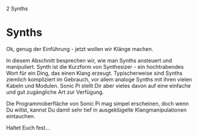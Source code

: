 2 Synths

# Synths

Ok, genug der Einführung - jetzt wollen wir Klänge machen.

In diesem Abschnitt besprechen wir, wie man Synths ansteuert und 
manipuliert. Synth ist die Kurzform von Synthesizer - ein 
hochtrabendes Wort für ein Ding, das einen Klang erzeugt. 
Typischerweise sind Synths ziemlich kompliziert im Gebrauch, vor allem 
analoge Synths mit ihren vielen Kabeln und Modulen. Sonic Pi stellt 
Dir aber vieles davon auf eine einfache und gut zugängliche Art zur 
Verfügung.

Die Programmoberfläche von Sonic Pi mag simpel erscheinen,
doch wenn Du willst, kannst Du damit sehr tief in ausgeklügelte 
Klangmanipulationen eintauchen.

Haltet Euch fest...
